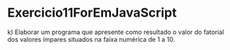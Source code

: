 # Exercicio11ForEmJavaScript
k)    Elaborar  um  programa  que  apresente  como  resultado  o  valor  do  fatorial  dos  valores  ímpares situados na faixa numérica de 1 a 10. 
